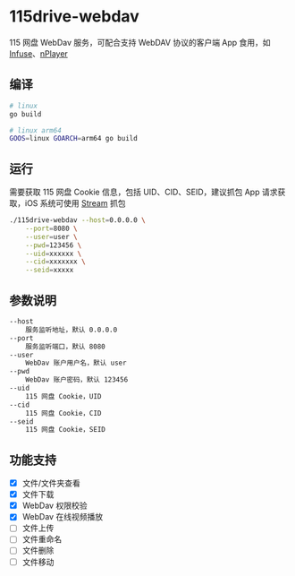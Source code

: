 # 115drive-webdav

115 网盘 WebDav 服务，可配合支持 WebDAV 协议的客户端 App 食用，如 [Infuse](https://firecore.com/infuse)、[nPlayer](https://nplayer.com) 

## 编译
```bash
# linux
go build

# linux arm64
GOOS=linux GOARCH=arm64 go build
```

## 运行
需要获取 115 网盘 Cookie 信息，包括 UID、CID、SEID，建议抓包 App 请求获取，iOS 系统可使用 [Stream](https://apps.apple.com/cn/app/stream/id1312141691) 抓包
```bash
./115drive-webdav --host=0.0.0.0 \
    --port=8080 \
    --user=user \
    --pwd=123456 \
    --uid=xxxxxx \
    --cid=xxxxxxx \
    --seid=xxxxx
```

## 参数说明
```bash
--host
    服务监听地址，默认 0.0.0.0
--port
    服务监听端口，默认 8080
--user
    WebDav 账户用户名，默认 user
--pwd
    WebDav 账户密码，默认 123456
--uid
    115 网盘 Cookie，UID
--cid
    115 网盘 Cookie，CID
--seid
    115 网盘 Cookie，SEID
```

## 功能支持

- [x] 文件/文件夹查看
- [x] 文件下载
- [x] WebDav 权限校验
- [x] WebDav 在线视频播放
- [ ] 文件上传
- [ ] 文件重命名
- [ ] 文件删除
- [ ] 文件移动
